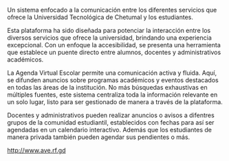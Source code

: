 Un sistema enfocado a la comunicación entre los diferentes servicios que ofrece la Universidad Tecnológica de Chetumal y los estudiantes.

Esta plataforma ha sido diseñada para potenciar la interacción entre los diversos servicios que ofrece la universidad, brindando una experiencia excepcional. Con un enfoque la accesibilidad, se presenta una herramienta que establece un puente directo entre alumnos, docentes y administrativos académicos.

La Agenda Virtual Escolar permite una comunicación activa y fluida. Aquí, se difunden anuncios sobre programas académicos y eventos destacados en todas las áreas de la institución. No más búsquedas exhaustivas en múltiples fuentes, este sistema centraliza toda la información relevante en un solo lugar, listo para ser gestionado de manera a través de la plataforma.

Docentes y administrativos pueden realizar anuncios o avisos a difentres grupos de la comunidad estudiantil, establecidos con fechas para así ser agendadas en un calendario interactivo. Además que los estudiantes de manera privada también pueden agendar sus pendientes o más.

http://www.ave.rf.gd
